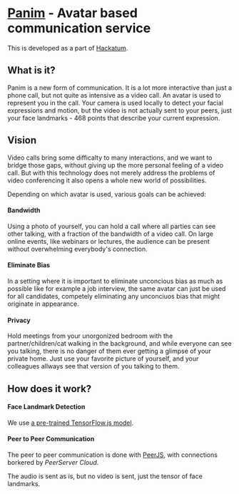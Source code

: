 # [Panim](https://t4lz.github.io/Panim/) - Avatar based communication service
This is developed as a part of [Hackatum](https://hack.tum.de "Hackatum's Website").


## What is it?
Panim is a new form of communication. It is a lot more interactive than just a phone call, but not quite as intensive as a video call.
An avatar is used to represent you in the call. Your camera is used locally to detect your facial expressions and motion, but the video is not actually sent to your peers, just your face landmarks - 468 points that describe your current expression.

## Vision
Video calls bring some difficalty to many interactions, and we want to bridge those gaps, without giving up the more personal feeling of a video call.
But with this technology does not merely address the problems of video conferencing it also opens a whole new world of possibilities.

Depending on which avatar is used, various goals can be achieved:

#### Bandwidth
Using a photo of yourself, you can hold a call where all parties can see other talking, with a fraction of the bandwidth of a video call.
On large online events, like webinars or lectures, the audience can be present without overwhelming everybody's connection.

#### Eliminate Bias
In a setting where it is important to eliminate unconcious bias as much as possible like for example a job interview, the same avatar can just be used for all candidates, competely eliminating any unconciuos bias that might originate in appearance.

#### Privacy
Hold meetings from your unorgonized bedroom with the partner/children/cat walking in the background, and while everyone can see you talking, there is no danger of them ever getting a glimpse of your private home. Just use your favorite picture of yourself, and your colleagues allways see that version of you talking to them.

## How does it work?

#### Face Landmark Detection
We use [a pre-trained TensorFlow.js model](https://www.npmjs.com/package/@tensorflow-models/face-landmarks-detection "The model on npm").

#### Peer to Peer Communication
The peer to peer communication is done with [PeerJS](https://peerjs.com/), with connections borkered by _PeerServer Cloud_.

The audio is sent as is, but no video is sent, just the tensor of face landmarks.
